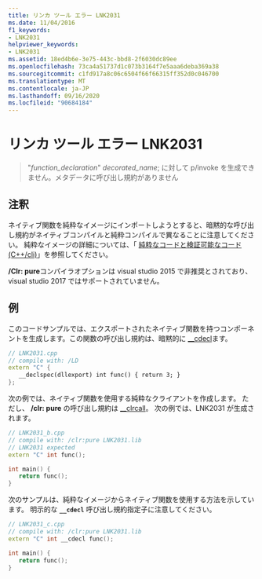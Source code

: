 ```yaml
---
title: リンカ ツール エラー LNK2031
ms.date: 11/04/2016
f1_keywords:
- LNK2031
helpviewer_keywords:
- LNK2031
ms.assetid: 18ed4b6e-3e75-443c-bbd8-2f6030dc89ee
ms.openlocfilehash: 73ca4a51737d1c073b3164f7e5aaa6deba369a38
ms.sourcegitcommit: c1fd917a8c06c6504f66f66315ff352d0c046700
ms.translationtype: MT
ms.contentlocale: ja-JP
ms.lasthandoff: 09/16/2020
ms.locfileid: "90684184"
---
```

# <a name="linker-tools-error-lnk2031"></a>リンカ ツール エラー LNK2031

> "*function_declaration*" *decorated_name*; に対して p/invoke を生成できません。メタデータに呼び出し規約がありません

## <a name="remarks"></a>注釈

ネイティブ関数を純粋なイメージにインポートしようとすると、暗黙的な呼び出し規約がネイティブコンパイルと純粋コンパイルで異なることに注意してください。 純粋なイメージの詳細については、「 [純粋なコードと検証可能なコード (C++/cli)](../../dotnet/pure-and-verifiable-code-cpp-cli.md)」を参照してください。

**/Clr: pure**コンパイラオプションは visual studio 2015 で非推奨とされており、visual studio 2017 ではサポートされていません。

## <a name="examples"></a>例

このコードサンプルでは、エクスポートされたネイティブ関数を持つコンポーネントを生成します。この関数の呼び出し規約は、暗黙的に [__cdecl](../../cpp/cdecl.md)ます。

```cpp
// LNK2031.cpp
// compile with: /LD
extern "C" {
   __declspec(dllexport) int func() { return 3; }
};
```

次の例では、ネイティブ関数を使用する純粋なクライアントを作成します。 ただし、 **/clr: pure** の呼び出し規約は [__clrcall](../../cpp/clrcall.md)。 次の例では、LNK2031 が生成されます。

```cpp
// LNK2031_b.cpp
// compile with: /clr:pure LNK2031.lib
// LNK2031 expected
extern "C" int func();

int main() {
   return func();
}
```

次のサンプルは、純粋なイメージからネイティブ関数を使用する方法を示しています。 明示的な **`__cdecl`** 呼び出し規約指定子に注意してください。

```cpp
// LNK2031_c.cpp
// compile with: /clr:pure LNK2031.lib
extern "C" int __cdecl func();

int main() {
   return func();
}
```
